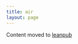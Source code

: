 ```yaml
---
title: air
layout: page
---
```


Content moved to [leanpub](https://leanpub.com/darkroomretreat/read#air)
